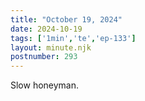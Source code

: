 ```yaml
---
title: "October 19, 2024"
date: 2024-10-19
tags: ['1min','te','ep-133']
layout: minute.njk
postnumber: 293
---
```


Slow honeyman.